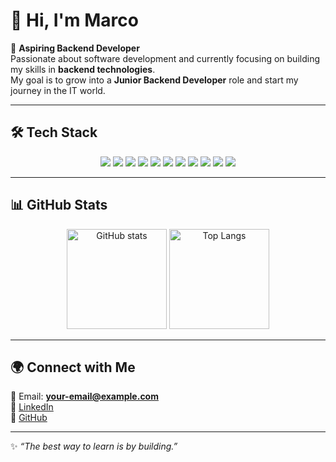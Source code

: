 # 👋 Hi, I'm Marco  

🎯 **Aspiring Backend Developer**  
Passionate about software development and currently focusing on building my skills in **backend technologies**.  
My goal is to grow into a **Junior Backend Developer** role and start my journey in the IT world.  

---

## 🛠️ Tech Stack

<p align="center">
  <img src="https://img.shields.io/badge/Java-ED8B00?style=for-the-badge&logo=java&logoColor=white"/>
  <img src="https://img.shields.io/badge/JPA-323330?style=for-the-badge&logo=hibernate&logoColor=white"/>
  <img src="https://img.shields.io/badge/Hibernate-59666C?style=for-the-badge&logo=hibernate&logoColor=yellow"/>
  <img src="https://img.shields.io/badge/MySQL-4479A1?style=for-the-badge&logo=mysql&logoColor=white"/>
  <img src="https://img.shields.io/badge/MongoDB-4EA94B?style=for-the-badge&logo=mongodb&logoColor=white"/>
  <img src="https://img.shields.io/badge/SQL-025E8C?style=for-the-badge&logo=postgresql&logoColor=white"/>
  <img src="https://img.shields.io/badge/Python-3776AB?style=for-the-badge&logo=python&logoColor=white"/>
  <img src="https://img.shields.io/badge/Django-092E20?style=for-the-badge&logo=django&logoColor=white"/>
  <img src="https://img.shields.io/badge/HTML5-E34F26?style=for-the-badge&logo=html5&logoColor=white"/>
  <img src="https://img.shields.io/badge/CSS3-1572B6?style=for-the-badge&logo=css3&logoColor=white"/>
  <img src="https://img.shields.io/badge/JavaScript-F7DF1E?style=for-the-badge&logo=javascript&logoColor=black"/>
</p>

---

## 📊 GitHub Stats

<p align="center">
  <img src="https://github-readme-stats.vercel.app/api?username=YOUR-USERNAME&show_icons=true&theme=radical" alt="GitHub stats" height="160"/>
  <img src="https://github-readme-stats.vercel.app/api/top-langs/?username=YOUR-USERNAME&layout=compact&theme=radical" alt="Top Langs" height="160"/>
</p>

---

## 🌍 Connect with Me
📧 Email: **your-email@example.com**  
💼 [LinkedIn](https://www.linkedin.com/in/your-profile)  
🐙 [GitHub](https://github.com/YOUR-USERNAME)  

---

✨ *“The best way to learn is by building.”*  
